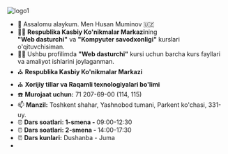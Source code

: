 ![logo1](https://github.com/user-attachments/assets/06ad5a9b-8241-43f8-86d7-498dec4d99a5)
- 👋 Assalomu alaykum. Men Husan Muminov 🇺🇿
- 👨‍⚕️ <b>Respublika Kasbiy Ko'nikmalar Markazi</b>ning <br> <b>"Web dasturchi"</b> va <b>"Kompyuter savodxonligi"</b> kurslari o'qituvchisiman.
- 👨‍💻 Ushbu profilimda <b>"Web dasturchi"</b> kursi uchun barcha kurs fayllari va amaliyot ishlarini joylaganman. <br>
- ⛪️ <b>Respublika Kasbiy Ko'nikmalar Markazi</b>
- ⛪️ <b>Xorijiy tillar va Raqamli texnologiyalari bo'limi</b>
- ☎️ <b>Murojaat uchun:</b> 71 207-69-00 (114, 115)
- 📫 <b>Manzil:</b> Toshkent shahar, Yashnobod tumani, Parkent ko'chasi, 331-uy.
- ⏰ <b>Dars soatlari: 1-smena - </b> 09:00-12:30
- ⏰ <b>Dars soatlari: 2-smena - </b> 14:00-17:30
- ⏰ <b>Dars kunlari:</b> Dushanba - Juma
- 

<!---
aytishniklaruz/aytishniklaruz is a ✨ special ✨ repository because its `README.md` (this file) appears on your GitHub profile.
You can click the Preview link to take a look at your changes.
--->
